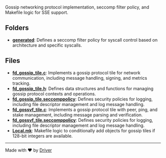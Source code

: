<!--------------------------------------------------------------------------------->
<!-- IMPORTANT: This file is auto-generated by Driver (https://driver.ai). -------->
<!-- Manual edits may be overwritten on future commits. --------------------------->
<!--------------------------------------------------------------------------------->

Gossip networking protocol implementation, seccomp filter policy, and Makefile logic for SSE support.

## Folders
- **[generated](generated/README.md)**: Defines a seccomp filter policy for syscall control based on architecture and specific syscalls.

## Files
- **[fd_gossip_tile.c](fd_gossip_tile.c.md)**: Implements a gossip protocol tile for network communication, including message handling, signing, and metrics tracking.
- **[fd_gossip_tile.h](fd_gossip_tile.h.md)**: Defines data structures and functions for managing gossip protocol contexts and operations.
- **[fd_gossip_tile.seccomppolicy](fd_gossip_tile.seccomppolicy.md)**: Defines security policies for logging, including file descriptor management and log message handling.
- **[fd_gossvf_tile.c](fd_gossvf_tile.c.md)**: Implements a gossip protocol tile with peer, ping, and stake management, including message parsing and verification.
- **[fd_gossvf_tile.seccomppolicy](fd_gossvf_tile.seccomppolicy.md)**: Defines security policies for logging, including file descriptor management and log message handling.
- **[Local.mk](Local.mk.md)**: Makefile logic to conditionally add objects for gossip tiles if 128-bit integers are available.

---
Made with ❤️ by [Driver](https://www.driver.ai/)